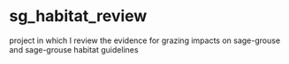 # sg_habitat_review
project in which I review the evidence for grazing impacts on sage-grouse and sage-grouse habitat guidelines
